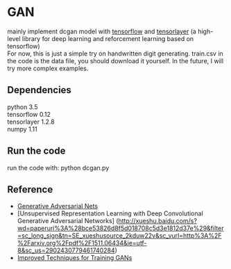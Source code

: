 # GAN
mainly implement dcgan model with [tensorflow](https://www.tensorflow.org/) and [tensorlayer](http://tensorlayer.readthedocs.io/en/latest/)
(a high-level library for deep learning and reforcement learning based on tensorflow)   
For now, this is just a simple try on handwritten digit generating. train.csv in the code is the data file, you should download it yourself.
In the future, I will try more complex examples.
## Dependencies
python 3.5   
tensorflow 0.12   
tensorlayer 1.2.8   
numpy 1.11

## Run the code
run the code with: python dcgan.py

## Reference
* [Generative Adversarial Nets](https://arxiv.org/pdf/1406.2661.pdf)
* [Unsupervised Representation Learning with Deep Convolutional Generative Adversarial Networks]
(http://xueshu.baidu.com/s?wd=paperuri%3A%28bce53826d8f5d018708c5d3e1812d37e%29&filter=sc_long_sign&tn=SE_xueshusource_2kduw22v&sc_vurl=http%3A%2F%2Farxiv.org%2Fpdf%2F1511.06434&ie=utf-8&sc_us=2902430779461740284)
* [Improved Techniques for Training GANs](http://papers.nips.cc/paper/6125-improved-techniques-for-training-gans.pdf)
